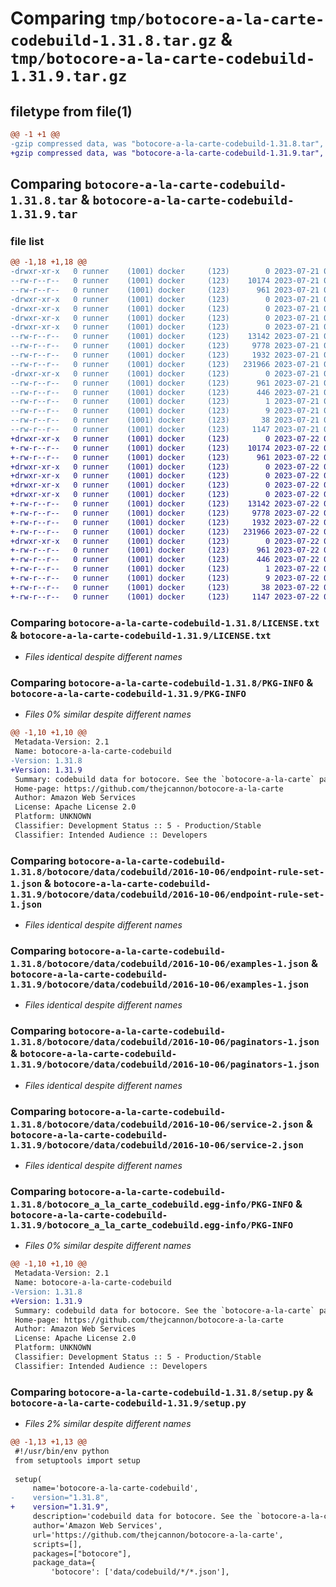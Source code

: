# Comparing `tmp/botocore-a-la-carte-codebuild-1.31.8.tar.gz` & `tmp/botocore-a-la-carte-codebuild-1.31.9.tar.gz`

## filetype from file(1)

```diff
@@ -1 +1 @@
-gzip compressed data, was "botocore-a-la-carte-codebuild-1.31.8.tar", last modified: Fri Jul 21 01:21:14 2023, max compression
+gzip compressed data, was "botocore-a-la-carte-codebuild-1.31.9.tar", last modified: Sat Jul 22 01:20:17 2023, max compression
```

## Comparing `botocore-a-la-carte-codebuild-1.31.8.tar` & `botocore-a-la-carte-codebuild-1.31.9.tar`

### file list

```diff
@@ -1,18 +1,18 @@
-drwxr-xr-x   0 runner    (1001) docker     (123)        0 2023-07-21 01:21:14.306795 botocore-a-la-carte-codebuild-1.31.8/
--rw-r--r--   0 runner    (1001) docker     (123)    10174 2023-07-21 01:21:14.000000 botocore-a-la-carte-codebuild-1.31.8/LICENSE.txt
--rw-r--r--   0 runner    (1001) docker     (123)      961 2023-07-21 01:21:14.306795 botocore-a-la-carte-codebuild-1.31.8/PKG-INFO
-drwxr-xr-x   0 runner    (1001) docker     (123)        0 2023-07-21 01:21:14.302795 botocore-a-la-carte-codebuild-1.31.8/botocore/
-drwxr-xr-x   0 runner    (1001) docker     (123)        0 2023-07-21 01:21:14.302795 botocore-a-la-carte-codebuild-1.31.8/botocore/data/
-drwxr-xr-x   0 runner    (1001) docker     (123)        0 2023-07-21 01:21:14.302795 botocore-a-la-carte-codebuild-1.31.8/botocore/data/codebuild/
-drwxr-xr-x   0 runner    (1001) docker     (123)        0 2023-07-21 01:21:14.306795 botocore-a-la-carte-codebuild-1.31.8/botocore/data/codebuild/2016-10-06/
--rw-r--r--   0 runner    (1001) docker     (123)    13142 2023-07-21 01:21:06.000000 botocore-a-la-carte-codebuild-1.31.8/botocore/data/codebuild/2016-10-06/endpoint-rule-set-1.json
--rw-r--r--   0 runner    (1001) docker     (123)     9778 2023-07-21 01:21:06.000000 botocore-a-la-carte-codebuild-1.31.8/botocore/data/codebuild/2016-10-06/examples-1.json
--rw-r--r--   0 runner    (1001) docker     (123)     1932 2023-07-21 01:21:06.000000 botocore-a-la-carte-codebuild-1.31.8/botocore/data/codebuild/2016-10-06/paginators-1.json
--rw-r--r--   0 runner    (1001) docker     (123)   231966 2023-07-21 01:21:06.000000 botocore-a-la-carte-codebuild-1.31.8/botocore/data/codebuild/2016-10-06/service-2.json
-drwxr-xr-x   0 runner    (1001) docker     (123)        0 2023-07-21 01:21:14.306795 botocore-a-la-carte-codebuild-1.31.8/botocore_a_la_carte_codebuild.egg-info/
--rw-r--r--   0 runner    (1001) docker     (123)      961 2023-07-21 01:21:14.000000 botocore-a-la-carte-codebuild-1.31.8/botocore_a_la_carte_codebuild.egg-info/PKG-INFO
--rw-r--r--   0 runner    (1001) docker     (123)      446 2023-07-21 01:21:14.000000 botocore-a-la-carte-codebuild-1.31.8/botocore_a_la_carte_codebuild.egg-info/SOURCES.txt
--rw-r--r--   0 runner    (1001) docker     (123)        1 2023-07-21 01:21:14.000000 botocore-a-la-carte-codebuild-1.31.8/botocore_a_la_carte_codebuild.egg-info/dependency_links.txt
--rw-r--r--   0 runner    (1001) docker     (123)        9 2023-07-21 01:21:14.000000 botocore-a-la-carte-codebuild-1.31.8/botocore_a_la_carte_codebuild.egg-info/top_level.txt
--rw-r--r--   0 runner    (1001) docker     (123)       38 2023-07-21 01:21:14.306795 botocore-a-la-carte-codebuild-1.31.8/setup.cfg
--rw-r--r--   0 runner    (1001) docker     (123)     1147 2023-07-21 01:21:14.000000 botocore-a-la-carte-codebuild-1.31.8/setup.py
+drwxr-xr-x   0 runner    (1001) docker     (123)        0 2023-07-22 01:20:17.500792 botocore-a-la-carte-codebuild-1.31.9/
+-rw-r--r--   0 runner    (1001) docker     (123)    10174 2023-07-22 01:20:17.000000 botocore-a-la-carte-codebuild-1.31.9/LICENSE.txt
+-rw-r--r--   0 runner    (1001) docker     (123)      961 2023-07-22 01:20:17.500792 botocore-a-la-carte-codebuild-1.31.9/PKG-INFO
+drwxr-xr-x   0 runner    (1001) docker     (123)        0 2023-07-22 01:20:17.500792 botocore-a-la-carte-codebuild-1.31.9/botocore/
+drwxr-xr-x   0 runner    (1001) docker     (123)        0 2023-07-22 01:20:17.500792 botocore-a-la-carte-codebuild-1.31.9/botocore/data/
+drwxr-xr-x   0 runner    (1001) docker     (123)        0 2023-07-22 01:20:17.500792 botocore-a-la-carte-codebuild-1.31.9/botocore/data/codebuild/
+drwxr-xr-x   0 runner    (1001) docker     (123)        0 2023-07-22 01:20:17.500792 botocore-a-la-carte-codebuild-1.31.9/botocore/data/codebuild/2016-10-06/
+-rw-r--r--   0 runner    (1001) docker     (123)    13142 2023-07-22 01:20:09.000000 botocore-a-la-carte-codebuild-1.31.9/botocore/data/codebuild/2016-10-06/endpoint-rule-set-1.json
+-rw-r--r--   0 runner    (1001) docker     (123)     9778 2023-07-22 01:20:09.000000 botocore-a-la-carte-codebuild-1.31.9/botocore/data/codebuild/2016-10-06/examples-1.json
+-rw-r--r--   0 runner    (1001) docker     (123)     1932 2023-07-22 01:20:09.000000 botocore-a-la-carte-codebuild-1.31.9/botocore/data/codebuild/2016-10-06/paginators-1.json
+-rw-r--r--   0 runner    (1001) docker     (123)   231966 2023-07-22 01:20:09.000000 botocore-a-la-carte-codebuild-1.31.9/botocore/data/codebuild/2016-10-06/service-2.json
+drwxr-xr-x   0 runner    (1001) docker     (123)        0 2023-07-22 01:20:17.500792 botocore-a-la-carte-codebuild-1.31.9/botocore_a_la_carte_codebuild.egg-info/
+-rw-r--r--   0 runner    (1001) docker     (123)      961 2023-07-22 01:20:17.000000 botocore-a-la-carte-codebuild-1.31.9/botocore_a_la_carte_codebuild.egg-info/PKG-INFO
+-rw-r--r--   0 runner    (1001) docker     (123)      446 2023-07-22 01:20:17.000000 botocore-a-la-carte-codebuild-1.31.9/botocore_a_la_carte_codebuild.egg-info/SOURCES.txt
+-rw-r--r--   0 runner    (1001) docker     (123)        1 2023-07-22 01:20:17.000000 botocore-a-la-carte-codebuild-1.31.9/botocore_a_la_carte_codebuild.egg-info/dependency_links.txt
+-rw-r--r--   0 runner    (1001) docker     (123)        9 2023-07-22 01:20:17.000000 botocore-a-la-carte-codebuild-1.31.9/botocore_a_la_carte_codebuild.egg-info/top_level.txt
+-rw-r--r--   0 runner    (1001) docker     (123)       38 2023-07-22 01:20:17.500792 botocore-a-la-carte-codebuild-1.31.9/setup.cfg
+-rw-r--r--   0 runner    (1001) docker     (123)     1147 2023-07-22 01:20:17.000000 botocore-a-la-carte-codebuild-1.31.9/setup.py
```

### Comparing `botocore-a-la-carte-codebuild-1.31.8/LICENSE.txt` & `botocore-a-la-carte-codebuild-1.31.9/LICENSE.txt`

 * *Files identical despite different names*

### Comparing `botocore-a-la-carte-codebuild-1.31.8/PKG-INFO` & `botocore-a-la-carte-codebuild-1.31.9/PKG-INFO`

 * *Files 0% similar despite different names*

```diff
@@ -1,10 +1,10 @@
 Metadata-Version: 2.1
 Name: botocore-a-la-carte-codebuild
-Version: 1.31.8
+Version: 1.31.9
 Summary: codebuild data for botocore. See the `botocore-a-la-carte` package for more info.
 Home-page: https://github.com/thejcannon/botocore-a-la-carte
 Author: Amazon Web Services
 License: Apache License 2.0
 Platform: UNKNOWN
 Classifier: Development Status :: 5 - Production/Stable
 Classifier: Intended Audience :: Developers
```

### Comparing `botocore-a-la-carte-codebuild-1.31.8/botocore/data/codebuild/2016-10-06/endpoint-rule-set-1.json` & `botocore-a-la-carte-codebuild-1.31.9/botocore/data/codebuild/2016-10-06/endpoint-rule-set-1.json`

 * *Files identical despite different names*

### Comparing `botocore-a-la-carte-codebuild-1.31.8/botocore/data/codebuild/2016-10-06/examples-1.json` & `botocore-a-la-carte-codebuild-1.31.9/botocore/data/codebuild/2016-10-06/examples-1.json`

 * *Files identical despite different names*

### Comparing `botocore-a-la-carte-codebuild-1.31.8/botocore/data/codebuild/2016-10-06/paginators-1.json` & `botocore-a-la-carte-codebuild-1.31.9/botocore/data/codebuild/2016-10-06/paginators-1.json`

 * *Files identical despite different names*

### Comparing `botocore-a-la-carte-codebuild-1.31.8/botocore/data/codebuild/2016-10-06/service-2.json` & `botocore-a-la-carte-codebuild-1.31.9/botocore/data/codebuild/2016-10-06/service-2.json`

 * *Files identical despite different names*

### Comparing `botocore-a-la-carte-codebuild-1.31.8/botocore_a_la_carte_codebuild.egg-info/PKG-INFO` & `botocore-a-la-carte-codebuild-1.31.9/botocore_a_la_carte_codebuild.egg-info/PKG-INFO`

 * *Files 0% similar despite different names*

```diff
@@ -1,10 +1,10 @@
 Metadata-Version: 2.1
 Name: botocore-a-la-carte-codebuild
-Version: 1.31.8
+Version: 1.31.9
 Summary: codebuild data for botocore. See the `botocore-a-la-carte` package for more info.
 Home-page: https://github.com/thejcannon/botocore-a-la-carte
 Author: Amazon Web Services
 License: Apache License 2.0
 Platform: UNKNOWN
 Classifier: Development Status :: 5 - Production/Stable
 Classifier: Intended Audience :: Developers
```

### Comparing `botocore-a-la-carte-codebuild-1.31.8/setup.py` & `botocore-a-la-carte-codebuild-1.31.9/setup.py`

 * *Files 2% similar despite different names*

```diff
@@ -1,13 +1,13 @@
 #!/usr/bin/env python
 from setuptools import setup
 
 setup(
     name='botocore-a-la-carte-codebuild',
-    version="1.31.8",
+    version="1.31.9",
     description='codebuild data for botocore. See the `botocore-a-la-carte` package for more info.',
     author='Amazon Web Services',
     url='https://github.com/thejcannon/botocore-a-la-carte',
     scripts=[],
     packages=["botocore"],
     package_data={
         'botocore': ['data/codebuild/*/*.json'],
```

